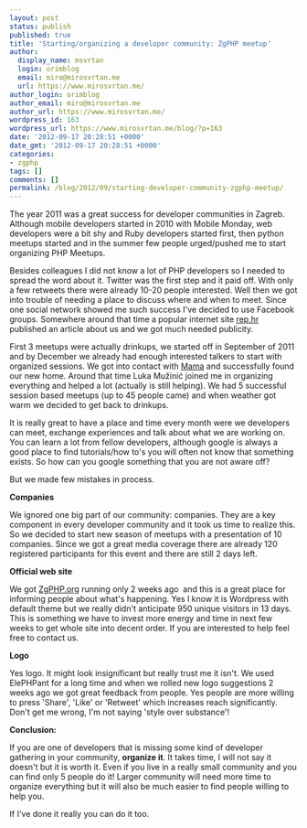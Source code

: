```yaml
---
layout: post
status: publish
published: true
title: 'Starting/organizing a developer community: ZgPHP meetup'
author:
  display_name: msvrtan
  login: orimblog
  email: miro@mirosvrtan.me
  url: https://www.mirosvrtan.me/
author_login: orimblog
author_email: miro@mirosvrtan.me
author_url: https://www.mirosvrtan.me/
wordpress_id: 163
wordpress_url: https://www.mirosvrtan.me/blog/?p=163
date: '2012-09-17 20:28:51 +0000'
date_gmt: '2012-09-17 20:28:51 +0000'
categories:
- zgphp
tags: []
comments: []
permalink: /blog/2012/09/starting-developer-community-zgphp-meetup/
---
```

<p>The year 2011 was a great success for developer communities in Zagreb. Although mobile developers started in 2010 with Mobile Monday, web developers were a bit shy and Ruby developers started first, then python meetups started and in the summer few people urged/pushed me to start organizing PHP Meetups.</p>
<p>Besides&nbsp;colleagues I did not know a lot of PHP developers so I needed to spread the word about it. Twitter was the first step and it paid off. With only a few retweets there were already 10-20 people interested. Well then we got into trouble of needing a place to discuss where and when to meet. Since one social network showed me such success I've decided to use Facebook groups. Somewhere around that time a popular internet site <a href="http://www.rep.hr" target="_blank">rep.hr</a> published an article about us and we got much needed publicity.</p>
<p>First 3 meetups were actually drinkups, we started off in September of 2011 and by December we already had enough interested talkers to start with organized sessions. We got into contact with <a href="(http://www.mi2.hr" target="_blank">Mama</a> and successfully found our new home. Around that time Luka Mužinić joined me in organizing everything and helped a lot (actually is still helping). We had 5 successful session based meetups (up to 45 people came) and when weather got warm we decided to get back to drinkups.</p>
<p>It is really great to have a place and time every month were we developers can meet, exchange&nbsp;experiences and talk about what we are working on. You can learn a lot from fellow developers,&nbsp;although google is always a good place to find tutorials/how to's you will often not know that something exists. So how can you google something that you are not aware off?</p>
<p>But we made few mistakes in process.</p>
<p><strong>Companies</strong></p>
<p>We ignored one big part of our community: companies. They are a key component in every developer community and it took us time to realize this. So we decided to start new season of meetups with a presentation of 10 companies. Since we got a great media coverage there are already 120 registered participants for this event and there are still 2 days left.</p>
<p><strong>Official web site<br />
</strong></p>
<p>We got <a href="http://zgphp.org/" target="_blank">ZgPHP.org</a> running only 2 weeks ago&nbsp; and this is a great place for informing people about what's happening. Yes I know it is Wordpress with default theme but we really didn't anticipate 950 unique visitors in 13 days. This is something we have to invest more energy and time in next few weeks to get whole site into decent order. If you are interested to help feel free to contact us.</p>
<p><strong>Logo</strong></p>
<p>Yes logo. It might look insignificant but really trust me it isn't. We used ElePHPant for a long time and when we rolled new logo suggestions 2 weeks ago we got great feedback from people. Yes people are more willing to press 'Share', 'Like' or 'Retweet' which increases reach significantly. Don't get me wrong, I'm not saying 'style over substance'!</p>
<p><strong>Conclusion:</strong></p>
<p>If you are one of developers that is missing some kind of developer gathering in your community, <strong>organize it</strong>. It takes time, I will not say it doesn't but it is worth it. Even if you live in a really small community and you can find only 5 people do it! Larger community will need more time to organize everything but it will also be much easier to find people willing to help you.</p>
<p>If I've done it really you can do it too.</p>
<p>&nbsp;</p>
